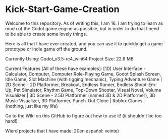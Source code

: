 # Kick-Start-Game-Creation

Welcome to this repository. As of writing this, I am 16. I am trying to learn as much of the Godot game engine as possible, but in order to do that I need to be able to create some lovely things.

Here is all that I have ever created, and you can use it to quickly get a game prototype or indie game off the ground.

Currently Using: Godot_v3.5-rc4_win64
Project Size: 22.8 MB

Current Features [All of these have examples]: [1D] User Interface - Calculator, Computer, Computer Role-Playing Game, Godot Splash Screen, Idle Game, Slot Machine (with rigging mechanic), Typing Adventure Game
| 2D Scene - 2D Platformer, Breakout, Endless Runner, Endless Shoot-Em-Up, Pet Simulator, Rhythm Game, Top-Down Shooter, Visual Novel, Volume Visualizer
| 3D Scene - 2.5D Platformer (named 3D & 2D Platformer), 3D Music Visualizer, 3D Platformer, Punch-Out Clone
| Roblox Clones - {nothing, just like my life}

Go to the Wiki on this GitHub to figure out how to use it! (it shouldn't be too hard!)

Wierd projects that I have made: 20en español: veinte)
